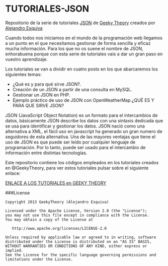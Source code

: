TUTORIALES-JSON
===============

Repositorio de la serie de tutoriales [JSON][2] de [Geeky Theory][3] creados por [Alejandro Esquiva][1]

Cuando todos nos iniciamos en el mundo de la programación web llegamos a un punto en el que necesitamos gestionar de forma sencilla y eficaz mucha información. Para los que no os suene el nombre de JSON, enhorabuena porque con esta serie de tutoriales vais a dar un gran paso en vuestro aprendizaje.

Los tutoriales se van a dividir en cuatro posts en los que abarcaremos los siguientes temas:
<ul>
  <li>
  ¿Qué es y para qué sirve JSON?.
  </li>
  <li>
  Creación de un JSON a partir de una consulta en MySQL.
  </li>
  <li>
  Gestionar un JSON en PHP.
  </li>
  <li>
  Ejemplo práctico de uso de JSON con OpenWeatherMap.¿QUÉ ES Y PARA QUE SIRVE JSON?
  </li>
</ul>

JSON (JavaScript Object Notation) es un formato para el intercambios de datos, básicamente JSON describe los datos con una sintaxis dedicada que se usa para identificar y gestionar los datos. JSON nació como una alternativa a XML, el fácil uso en javascript ha generado un gran numero de seguidores de esta alternativa. Una de las mayores ventajas que tiene el uso de JSON es que puede ser leído por cualquier lenguaje de programación. Por lo tanto, puede ser usado para el intercambio de información entre distintas tecnologías.

Este repositorio contiene los códigos empleados en los tutoriales creados en @GeekyTheory, para ver estos tutoriales pulsar sobre el siguiente enlace:

[ENLACE A LOS TUTORIALES en GEEKY THEORY][2]

###License

    Copyright 2013 GeekyTheory (Alejandro Esquiva)

    Licensed under the Apache License, Version 2.0 (the "License");
    you may not use this file except in compliance with the License.
    You may obtain a copy of the License at

       http://www.apache.org/licenses/LICENSE-2.0

    Unless required by applicable law or agreed to in writing, software
    distributed under the License is distributed on an "AS IS" BASIS,
    WITHOUT WARRANTIES OR CONDITIONS OF ANY KIND, either express or implied.
    See the License for the specific language governing permissions and
    limitations under the License.
	


[1]: https://github.com/aesquiva
[2]: http://geekytheory.com/category/geeky-theory-2/tutoriales-2/programacion-web/json/
[3]: http://geekytheory.com/
